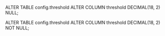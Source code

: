 ALTER TABLE config.threshold
ALTER COLUMN threshold DECIMAL(18, 2) NULL;


ALTER TABLE config.threshold
ALTER COLUMN threshold DECIMAL(18, 2) NOT NULL;